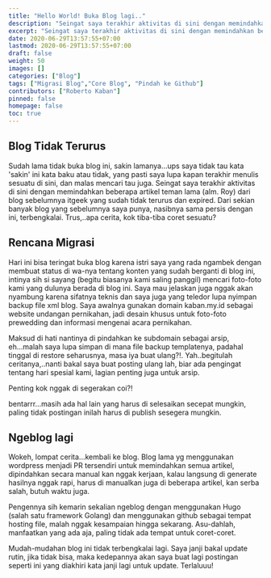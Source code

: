 ```yaml
---
title: "Hello World! Buka Blog lagi.."
description: "Seingat saya terakhir aktivitas di sini dengan memindahkan beberapa artikel teman lama (alm. Roy) dari blog sebelumnya itgeek yang sudah tidak terurus dan expired."
excerpt: "Seingat saya terakhir aktivitas di sini dengan memindahkan beberapa artikel teman lama (alm. Roy) dari blog sebelumnya itgeek yang sudah tidak terurus dan expired."
date: 2020-06-29T13:57:55+07:00
lastmod: 2020-06-29T13:57:55+07:00
draft: false
weight: 50
images: []
categories: ["Blog"]
tags: ["Migrasi Blog","Core Blog", "Pindah ke Github"]
contributors: ["Roberto Kaban"]
pinned: false
homepage: false
toc: true
---
```

## Blog Tidak Terurus
Sudah lama tidak buka blog ini, sakin lamanya...ups saya tidak tau kata 'sakin' ini kata baku atau tidak, yang pasti saya lupa kapan terakhir menulis sesuatu di sini, dan malas mencari tau juga. Seingat saya terakhir aktivitas di sini dengan memindahkan beberapa artikel teman lama (alm. Roy) dari blog sebelumnya itgeek yang sudah tidak terurus dan expired. Dari sekian banyak blog yang sebelumnya saya punya, nasibnya sama persis dengan ini, terbengkalai. Trus,..apa cerita, kok tiba-tiba coret sesuatu? 

## Rencana Migrasi
Hari ini bisa teringat buka blog karena istri saya yang rada ngambek dengan membuat status di wa-nya tentang konten yang sudah berganti di blog ini, intinya sih si sayang (begitu biasanya kami saling panggil) mencari foto-foto kami yang dulunya berada di blog ini. Saya mau jelaskan juga nggak akan nyambung karena sifatnya teknis dan saya juga yang teledor lupa nyimpan backup file xml blog. Saya awalnya gunakan domain kaban.my.id sebagai website undangan pernikahan, jadi desain khusus untuk foto-foto prewedding dan informasi mengenai acara pernikahan. 

Maksud di hati nantinya di pindahkan ke subdomain sebagai arsip, eh...malah saya lupa simpan di mana file backup templatenya, padahal tinggal di restore seharusnya, masa iya buat ulang?!. Yah..begitulah ceritanya,..nanti bakal saya buat posting ulang lah, biar ada pengingat tentang hari spesial kami, lagian penting juga untuk arsip. 

Penting kok nggak di segerakan coi?!

bentarrr...masih ada hal lain yang harus di selesaikan secepat mungkin, paling tidak postingan inilah harus di publish sesegera mungkin.

## Ngeblog lagi
Wokeh, lompat cerita...kembali ke blog. Blog lama yg menggunakan wordpress menjadi PR tersendiri untuk memindahkan semua artikel, dipindahkan secara manual kan nggak kerjaan, kalau langsung di generate hasilnya nggak rapi, harus di manualkan juga di beberapa artikel, kan serba salah, butuh waktu juga. 

Pengennya sih kemarin sekalian ngeblog dengan menggunakan Hugo (salah satu framework Golang) dan menggunakan github sebagai tempat hosting file, malah nggak kesampaian hingga sekarang. Asu-dahlah, manfaatkan yang ada aja, paling tidak ada tempat untuk coret-coret. 

Mudah-mudahan blog ini tidak terbengkalai lagi. Saya janji bakal update rutin, jika tidak bisa, maka kedepannya akan saya buat lagi postingan seperti ini yang diakhiri kata janji lagi untuk update. Terlaluuu!
